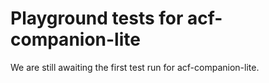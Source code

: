# Playground tests for acf-companion-lite
We are still awaiting the first test run for acf-companion-lite.
